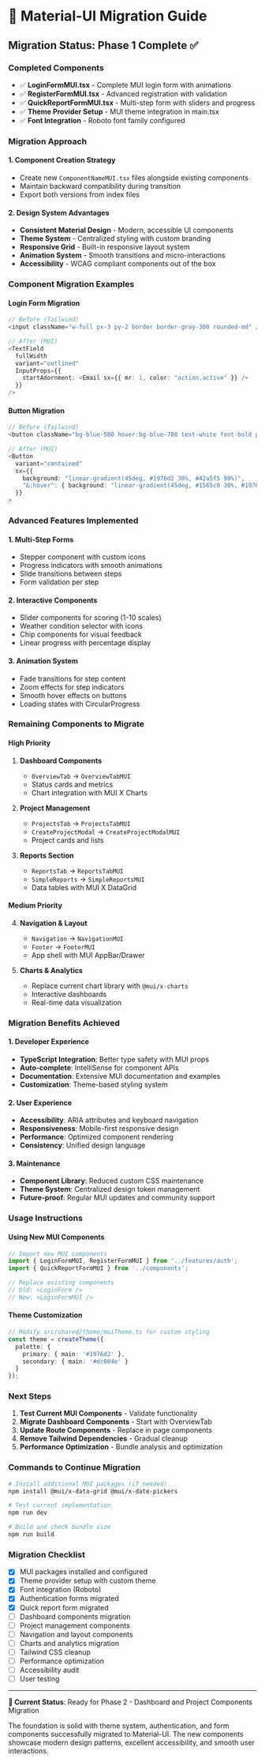 # 🎨 Material-UI Migration Guide

## **Migration Status**: Phase 1 Complete ✅

### **Completed Components**
- ✅ **LoginFormMUI.tsx** - Complete MUI login form with animations
- ✅ **RegisterFormMUI.tsx** - Advanced registration with validation
- ✅ **QuickReportFormMUI.tsx** - Multi-step form with sliders and progress
- ✅ **Theme Provider Setup** - MUI theme integration in main.tsx
- ✅ **Font Integration** - Roboto font family configured

### **Migration Approach**

#### **1. Component Creation Strategy**
- Create new `ComponentNameMUI.tsx` files alongside existing components
- Maintain backward compatibility during transition
- Export both versions from index files

#### **2. Design System Advantages**
- **Consistent Material Design** - Modern, accessible UI components
- **Theme System** - Centralized styling with custom branding
- **Responsive Grid** - Built-in responsive layout system
- **Animation System** - Smooth transitions and micro-interactions
- **Accessibility** - WCAG compliant components out of the box

### **Component Migration Examples**

#### **Login Form Migration**
```typescript
// Before (Tailwind)
<input className="w-full px-3 py-2 border border-gray-300 rounded-md" />

// After (MUI)
<TextField
  fullWidth
  variant="outlined"
  InputProps={{
    startAdornment: <Email sx={{ mr: 1, color: "action.active" }} />
  }}
/>
```

#### **Button Migration**
```typescript
// Before (Tailwind)
<button className="bg-blue-500 hover:bg-blue-700 text-white font-bold py-2 px-4 rounded">

// After (MUI)
<Button
  variant="contained"
  sx={{
    background: "linear-gradient(45deg, #1976d2 30%, #42a5f5 90%)",
    "&:hover": { background: "linear-gradient(45deg, #1565c0 30%, #1976d2 90%)" }
  }}
>
```

### **Advanced Features Implemented**

#### **1. Multi-Step Forms**
- Stepper component with custom icons
- Progress indicators with smooth animations
- Slide transitions between steps
- Form validation per step

#### **2. Interactive Components**
- Slider components for scoring (1-10 scales)
- Weather condition selector with icons
- Chip components for visual feedback
- Linear progress with percentage display

#### **3. Animation System**
- Fade transitions for step content
- Zoom effects for step indicators
- Smooth hover effects on buttons
- Loading states with CircularProgress

### **Remaining Components to Migrate**

#### **High Priority**
1. **Dashboard Components**
   - `OverviewTab` → `OverviewTabMUI`
   - Status cards and metrics
   - Chart integration with MUI X Charts

2. **Project Management**
   - `ProjectsTab` → `ProjectsTabMUI`
   - `CreateProjectModal` → `CreateProjectModalMUI`
   - Project cards and lists

3. **Reports Section**
   - `ReportsTab` → `ReportsTabMUI`
   - `SimpleReports` → `SimpleReportsMUI`
   - Data tables with MUI X DataGrid

#### **Medium Priority**
4. **Navigation & Layout**
   - `Navigation` → `NavigationMUI`
   - `Footer` → `FooterMUI`
   - App shell with MUI AppBar/Drawer

5. **Charts & Analytics**
   - Replace current chart library with `@mui/x-charts`
   - Interactive dashboards
   - Real-time data visualization

### **Migration Benefits Achieved**

#### **1. Developer Experience**
- **TypeScript Integration**: Better type safety with MUI props
- **Auto-complete**: IntelliSense for component APIs
- **Documentation**: Extensive MUI documentation and examples
- **Customization**: Theme-based styling system

#### **2. User Experience**
- **Accessibility**: ARIA attributes and keyboard navigation
- **Responsiveness**: Mobile-first responsive design
- **Performance**: Optimized component rendering
- **Consistency**: Unified design language

#### **3. Maintenance**
- **Component Library**: Reduced custom CSS maintenance
- **Theme System**: Centralized design token management
- **Future-proof**: Regular MUI updates and community support

### **Usage Instructions**

#### **Using New MUI Components**
```typescript
// Import new MUI components
import { LoginFormMUI, RegisterFormMUI } from '../features/auth';
import { QuickReportFormMUI } from '../components';

// Replace existing components
// Old: <LoginForm />
// New: <LoginFormMUI />
```

#### **Theme Customization**
```typescript
// Modify src/shared/theme/muiTheme.ts for custom styling
const theme = createTheme({
  palette: {
    primary: { main: '#1976d2' },
    secondary: { main: '#dc004e' }
  }
});
```

### **Next Steps**

1. **Test Current MUI Components** - Validate functionality
2. **Migrate Dashboard Components** - Start with OverviewTab
3. **Update Route Components** - Replace in page components
4. **Remove Tailwind Dependencies** - Gradual cleanup
5. **Performance Optimization** - Bundle analysis and optimization

### **Commands to Continue Migration**

```bash
# Install additional MUI packages (if needed)
npm install @mui/x-data-grid @mui/x-date-pickers

# Test current implementation
npm run dev

# Build and check bundle size
npm run build
```

### **Migration Checklist**

- [x] MUI packages installed and configured
- [x] Theme provider setup with custom theme
- [x] Font integration (Roboto)
- [x] Authentication forms migrated
- [x] Quick report form migrated
- [ ] Dashboard components migration
- [ ] Project management components
- [ ] Navigation and layout components
- [ ] Charts and analytics migration
- [ ] Tailwind CSS cleanup
- [ ] Performance optimization
- [ ] Accessibility audit
- [ ] User testing

---

**🎯 Current Status**: Ready for Phase 2 - Dashboard and Project Components Migration

The foundation is solid with theme system, authentication, and form components successfully migrated to Material-UI. The new components showcase modern design patterns, excellent accessibility, and smooth user interactions.
